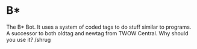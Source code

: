 # B*
The B* Bot.
It uses a system of coded tags to do stuff similar to programs.
A successor to both oldtag and newtag from TWOW Central.
Why should you use it? /shrug
